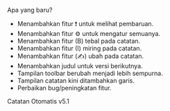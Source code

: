 Apa yang baru?

- Menambahkan fitur ❗ untuk melihat pembaruan.
- Menambahkan fitur ⚙ untuk mengatur semuanya.
- Menambahkan fitur (B) tebal pada catatan.
- Menambahkan fitur (I) miring pada catatan.
- Menambahkan fitur (✍) ubah pada catatan.
- Menambahkan judul untuk versi berikutnya.
- Tampilan toolbar berubah menjadi lebih sempurna.
- Tampilan catatan kini ditambahkan garis.
- Perbaikan bug/peningkatan fitur.

Catatan Otomatis v5.1
